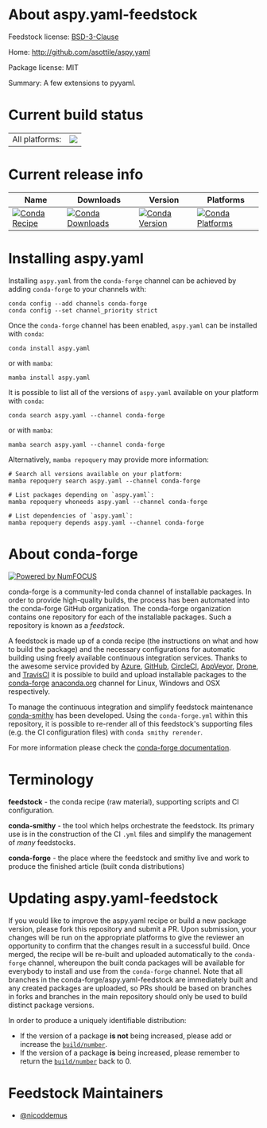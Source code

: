 About aspy.yaml-feedstock
=========================

Feedstock license: [BSD-3-Clause](https://github.com/conda-forge/aspy.yaml-feedstock/blob/main/LICENSE.txt)

Home: http://github.com/asottile/aspy.yaml

Package license: MIT

Summary: A few extensions to pyyaml.

Current build status
====================


<table><tr><td>All platforms:</td>
    <td>
      <a href="https://dev.azure.com/conda-forge/feedstock-builds/_build/latest?definitionId=2720&branchName=main">
        <img src="https://dev.azure.com/conda-forge/feedstock-builds/_apis/build/status/aspy.yaml-feedstock?branchName=main">
      </a>
    </td>
  </tr>
</table>

Current release info
====================

| Name | Downloads | Version | Platforms |
| --- | --- | --- | --- |
| [![Conda Recipe](https://img.shields.io/badge/recipe-aspy.yaml-green.svg)](https://anaconda.org/conda-forge/aspy.yaml) | [![Conda Downloads](https://img.shields.io/conda/dn/conda-forge/aspy.yaml.svg)](https://anaconda.org/conda-forge/aspy.yaml) | [![Conda Version](https://img.shields.io/conda/vn/conda-forge/aspy.yaml.svg)](https://anaconda.org/conda-forge/aspy.yaml) | [![Conda Platforms](https://img.shields.io/conda/pn/conda-forge/aspy.yaml.svg)](https://anaconda.org/conda-forge/aspy.yaml) |

Installing aspy.yaml
====================

Installing `aspy.yaml` from the `conda-forge` channel can be achieved by adding `conda-forge` to your channels with:

```
conda config --add channels conda-forge
conda config --set channel_priority strict
```

Once the `conda-forge` channel has been enabled, `aspy.yaml` can be installed with `conda`:

```
conda install aspy.yaml
```

or with `mamba`:

```
mamba install aspy.yaml
```

It is possible to list all of the versions of `aspy.yaml` available on your platform with `conda`:

```
conda search aspy.yaml --channel conda-forge
```

or with `mamba`:

```
mamba search aspy.yaml --channel conda-forge
```

Alternatively, `mamba repoquery` may provide more information:

```
# Search all versions available on your platform:
mamba repoquery search aspy.yaml --channel conda-forge

# List packages depending on `aspy.yaml`:
mamba repoquery whoneeds aspy.yaml --channel conda-forge

# List dependencies of `aspy.yaml`:
mamba repoquery depends aspy.yaml --channel conda-forge
```


About conda-forge
=================

[![Powered by
NumFOCUS](https://img.shields.io/badge/powered%20by-NumFOCUS-orange.svg?style=flat&colorA=E1523D&colorB=007D8A)](https://numfocus.org)

conda-forge is a community-led conda channel of installable packages.
In order to provide high-quality builds, the process has been automated into the
conda-forge GitHub organization. The conda-forge organization contains one repository
for each of the installable packages. Such a repository is known as a *feedstock*.

A feedstock is made up of a conda recipe (the instructions on what and how to build
the package) and the necessary configurations for automatic building using freely
available continuous integration services. Thanks to the awesome service provided by
[Azure](https://azure.microsoft.com/en-us/services/devops/), [GitHub](https://github.com/),
[CircleCI](https://circleci.com/), [AppVeyor](https://www.appveyor.com/),
[Drone](https://cloud.drone.io/welcome), and [TravisCI](https://travis-ci.com/)
it is possible to build and upload installable packages to the
[conda-forge](https://anaconda.org/conda-forge) [anaconda.org](https://anaconda.org/)
channel for Linux, Windows and OSX respectively.

To manage the continuous integration and simplify feedstock maintenance
[conda-smithy](https://github.com/conda-forge/conda-smithy) has been developed.
Using the ``conda-forge.yml`` within this repository, it is possible to re-render all of
this feedstock's supporting files (e.g. the CI configuration files) with ``conda smithy rerender``.

For more information please check the [conda-forge documentation](https://conda-forge.org/docs/).

Terminology
===========

**feedstock** - the conda recipe (raw material), supporting scripts and CI configuration.

**conda-smithy** - the tool which helps orchestrate the feedstock.
                   Its primary use is in the construction of the CI ``.yml`` files
                   and simplify the management of *many* feedstocks.

**conda-forge** - the place where the feedstock and smithy live and work to
                  produce the finished article (built conda distributions)


Updating aspy.yaml-feedstock
============================

If you would like to improve the aspy.yaml recipe or build a new
package version, please fork this repository and submit a PR. Upon submission,
your changes will be run on the appropriate platforms to give the reviewer an
opportunity to confirm that the changes result in a successful build. Once
merged, the recipe will be re-built and uploaded automatically to the
`conda-forge` channel, whereupon the built conda packages will be available for
everybody to install and use from the `conda-forge` channel.
Note that all branches in the conda-forge/aspy.yaml-feedstock are
immediately built and any created packages are uploaded, so PRs should be based
on branches in forks and branches in the main repository should only be used to
build distinct package versions.

In order to produce a uniquely identifiable distribution:
 * If the version of a package **is not** being increased, please add or increase
   the [``build/number``](https://docs.conda.io/projects/conda-build/en/latest/resources/define-metadata.html#build-number-and-string).
 * If the version of a package **is** being increased, please remember to return
   the [``build/number``](https://docs.conda.io/projects/conda-build/en/latest/resources/define-metadata.html#build-number-and-string)
   back to 0.

Feedstock Maintainers
=====================

* [@nicoddemus](https://github.com/nicoddemus/)

